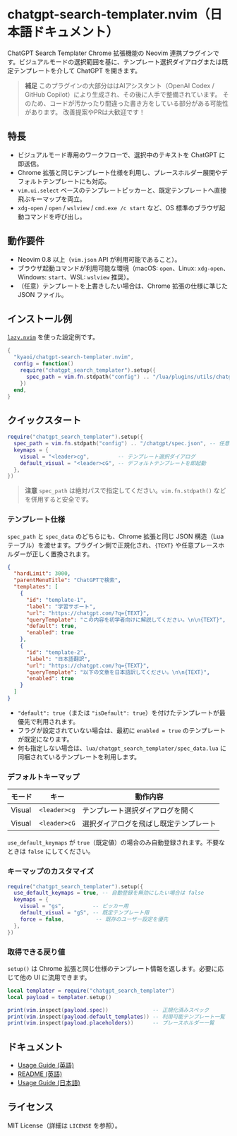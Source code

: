 # chatgpt-search-templater.nvim（日本語ドキュメント）

ChatGPT Search Templater Chrome 拡張機能の Neovim 連携プラグインです。ビジュアルモードの選択範囲を基に、テンプレート選択ダイアログまたは既定テンプレートを介して ChatGPT を開きます。

> **補足**
> このプラグインの大部分ははAIアシスタント（OpenAI Codex / GitHub Copilot）により生成され、その後に人手で整備されています。
> そのため、コードが汚かったり間違った書き方をしている部分がある可能性があります。
> 改善提案やPRは大歓迎です！

## 特長

- ビジュアルモード専用のワークフローで、選択中のテキストを ChatGPT に即送信。
- Chrome 拡張と同じテンプレート仕様を利用し、プレースホルダー展開やデフォルトテンプレートにも対応。
- `vim.ui.select` ベースのテンプレートピッカーと、既定テンプレートへ直接飛ぶキーマップを両立。
- `xdg-open` / `open` / `wslview` / `cmd.exe /c start` など、OS 標準のブラウザ起動コマンドを呼び出し。

## 動作要件

- Neovim 0.8 以上（`vim.json` API が利用可能であること）。
- ブラウザ起動コマンドが利用可能な環境（macOS: `open`、Linux: `xdg-open`、Windows: `start`、WSL: `wslview` 推奨）。
- （任意）テンプレートを上書きしたい場合は、Chrome 拡張の仕様に準じた JSON ファイル。

## インストール例

[`lazy.nvim`](https://github.com/folke/lazy.nvim) を使った設定例です。

```lua
{
  "kyaoi/chatgpt-search-templater.nvim",
  config = function()
    require("chatgpt_search_templater").setup({
      spec_path = vim.fn.stdpath("config") .. "/lua/plugins/utils/chatgpt_search_templater/template.json",
    })
  end,
}

```

## クイックスタート

```lua
require("chatgpt_search_templater").setup({
  spec_path = vim.fn.stdpath("config") .. "/chatgpt/spec.json", -- 任意
  keymaps = {
    visual = "<leader>cg",         -- テンプレート選択ダイアログ
    default_visual = "<leader>cG", -- デフォルトテンプレートを即起動
  },
})
```

> **注意**
> `spec_path` は絶対パスで指定してください。`vim.fn.stdpath()` などを併用すると安全です。

### テンプレート仕様

`spec_path` と `spec_data` のどちらにも、Chrome 拡張と同じ JSON 構造（Lua テーブル）を渡せます。プラグイン側で正規化され、`{TEXT}` や任意プレースホルダーが正しく置換されます。

```json
{
  "hardLimit": 3000,
  "parentMenuTitle": "ChatGPTで検索",
  "templates": [
    {
      "id": "template-1",
      "label": "学習サポート",
      "url": "https://chatgpt.com/?q={TEXT}",
      "queryTemplate": "この内容を初学者向けに解説してください。\n\n{TEXT}",
      "default": true,
      "enabled": true
    },
    {
      "id": "template-2",
      "label": "日本語翻訳",
      "url": "https://chatgpt.com/?q={TEXT}",
      "queryTemplate": "以下の文章を日本語訳してください。\n\n{TEXT}",
      "enabled": true
    }
  ]
}
```

- `"default": true`（または `"isDefault": true`）を付けたテンプレートが最優先で利用されます。
- フラグが設定されていない場合は、最初に `enabled = true` のテンプレートが既定になります。
- 何も指定しない場合は、`lua/chatgpt_search_templater/spec_data.lua` に同梱されているテンプレートを利用します。

### デフォルトキーマップ

| モード | キー            | 動作内容                               |
|--------|-----------------|----------------------------------------|
| Visual | `<leader>cg`    | テンプレート選択ダイアログを開く       |
| Visual | `<leader>cG`    | 選択ダイアログを飛ばし既定テンプレート |

`use_default_keymaps` が `true`（既定値）の場合のみ自動登録されます。不要なときは `false` にしてください。

### キーマップのカスタマイズ

```lua
require("chatgpt_search_templater").setup({
  use_default_keymaps = true, -- 自動登録を無効にしたい場合は false
  keymaps = {
    visual = "gs",         -- ピッカー用
    default_visual = "gS", -- 既定テンプレート用
    force = false,          -- 既存のユーザー設定を優先
  },
})
```

### 取得できる戻り値

`setup()` は Chrome 拡張と同じ仕様のテンプレート情報を返します。必要に応じて他の UI に流用できます。

```lua
local templater = require("chatgpt_search_templater")
local payload = templater.setup()

print(vim.inspect(payload.spec))              -- 正規化済みスペック
print(vim.inspect(payload.default_templates)) -- 利用可能テンプレート一覧
print(vim.inspect(payload.placeholders))      -- プレースホルダー一覧
```

## ドキュメント

- [Usage Guide (英語)](docs/usage.md)
- [README (英語)](README.md)
- [Usage Guide (日本語)](docs/usage.ja.md)

## ライセンス

MIT License（詳細は `LICENSE` を参照）。
